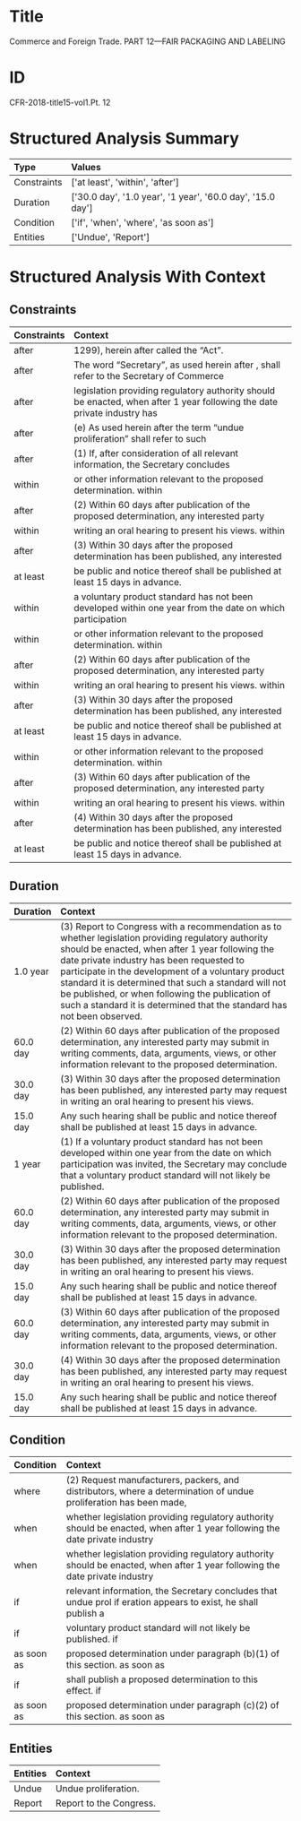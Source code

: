 # Title

 Commerce and Foreign Trade. PART 12—FAIR PACKAGING AND LABELING


# ID

 CFR-2018-title15-vol1.Pt. 12


# Structured Analysis Summary

| Type        | Values                                                     |
|:------------|:-----------------------------------------------------------|
| Constraints | ['at least', 'within', 'after']                            |
| Duration    | ['30.0 day', '1.0 year', '1 year', '60.0 day', '15.0 day'] |
| Condition   | ['if', 'when', 'where', 'as soon as']                      |
| Entities    | ['Undue', 'Report']                                        |


# Structured Analysis With Context

 


## Constraints

| Constraints   | Context                                                                                                                 |
|:--------------|:------------------------------------------------------------------------------------------------------------------------|
| after         | 1299), herein after  called the &#8220;Act&#8221;.                                                                      |
| after         | The word &#8220;Secretary&#8221;, as used herein after , shall refer to the Secretary of Commerce                       |
| after         | legislation providing regulatory authority should be enacted, when after 1 year following the date private industry has |
| after         | (e) As used herein after the term &#8220;undue proliferation&#8221; shall refer to such                                 |
| after         | (1) If,  after consideration of all relevant information, the Secretary concludes                                       |
| within        | or other information relevant to the proposed determination. within                                                     |
| after         | (2) Within 60 days  after publication of the proposed determination, any interested party                               |
| within        | writing an oral hearing to present his views. within                                                                    |
| after         | (3) Within 30 days  after the proposed determination has been published, any interested                                 |
| at least      | be public and notice thereof shall be published at least  15 days in advance.                                           |
| within        | a voluntary product standard has not been developed within one year from the date on which participation                |
| within        | or other information relevant to the proposed determination. within                                                     |
| after         | (2) Within 60 days  after publication of the proposed determination, any interested party                               |
| within        | writing an oral hearing to present his views. within                                                                    |
| after         | (3) Within 30 days  after the proposed determination has been published, any interested                                 |
| at least      | be public and notice thereof shall be published at least  15 days in advance.                                           |
| within        | or other information relevant to the proposed determination. within                                                     |
| after         | (3) Within 60 days  after publication of the proposed determination, any interested party                               |
| within        | writing an oral hearing to present his views. within                                                                    |
| after         | (4) Within 30 days  after the proposed determination has been published, any interested                                 |
| at least      | be public and notice thereof shall be published at least  15 days in advance.                                           |


## Duration

| Duration   | Context                                                                                                                                                                                                                                                                                                                                                                                                                                         |
|:-----------|:------------------------------------------------------------------------------------------------------------------------------------------------------------------------------------------------------------------------------------------------------------------------------------------------------------------------------------------------------------------------------------------------------------------------------------------------|
| 1.0 year   | (3) Report to Congress with a recommendation as to whether legislation providing regulatory authority should be enacted, when after 1 year following the date private industry has been requested to participate in the development of a voluntary product standard it is determined that such a standard will not be published, or when following the publication of such a standard it is determined that the standard has not been observed. |
| 60.0 day   | (2) Within 60 days after publication of the proposed determination, any interested party may submit in writing comments, data, arguments, views, or other information relevant to the proposed determination.                                                                                                                                                                                                                                   |
| 30.0 day   | (3) Within 30 days after the proposed determination has been published, any interested party may request in writing an oral hearing to present his views.                                                                                                                                                                                                                                                                                       |
| 15.0 day   | Any such hearing shall be public and notice thereof shall be published at least 15 days in advance.                                                                                                                                                                                                                                                                                                                                             |
| 1 year     | (1) If a voluntary product standard has not been developed within one year from the date on which participation was invited, the Secretary may conclude that a voluntary product standard will not likely be published.                                                                                                                                                                                                                         |
| 60.0 day   | (2) Within 60 days after publication of the proposed determination, any interested party may submit in writing comments, data, arguments, views, or other information relevant to the proposed determination.                                                                                                                                                                                                                                   |
| 30.0 day   | (3) Within 30 days after the proposed determination has been published, any interested party may request in writing an oral hearing to present his views.                                                                                                                                                                                                                                                                                       |
| 15.0 day   | Any such hearing shall be public and notice thereof shall be published at least 15 days in advance.                                                                                                                                                                                                                                                                                                                                             |
| 60.0 day   | (3) Within 60 days after publication of the proposed determination, any interested party may submit in writing comments, data, arguments, views, or other information relevant to the proposed determination.                                                                                                                                                                                                                                   |
| 30.0 day   | (4) Within 30 days after the proposed determination has been published, any interested party may request in writing an oral hearing to present his views.                                                                                                                                                                                                                                                                                       |
| 15.0 day   | Any such hearing shall be public and notice thereof shall be published at least 15 days in advance.                                                                                                                                                                                                                                                                                                                                             |


## Condition

| Condition   | Context                                                                                                                     |
|:------------|:----------------------------------------------------------------------------------------------------------------------------|
| where       | (2) Request manufacturers, packers, and distributors,  where a determination of undue proliferation has been made,          |
| when        | whether legislation providing regulatory authority should be enacted, when after 1 year following the date private industry |
| when        | whether legislation providing regulatory authority should be enacted, when after 1 year following the date private industry |
| if          | relevant information, the Secretary concludes that undue prol if eration appears to exist, he shall publish a               |
| if          | voluntary product standard will not likely be published. if                                                                 |
| as soon as  | proposed determination under paragraph (b)(1) of this section. as soon as                                                   |
| if          | shall publish a proposed determination to this effect. if                                                                   |
| as soon as  | proposed determination under paragraph (c)(2) of this section. as soon as                                                   |


## Entities

| Entities   | Context                  |
|:-----------|:-------------------------|
| Undue      | Undue  proliferation.    |
| Report     | Report  to the Congress. |


